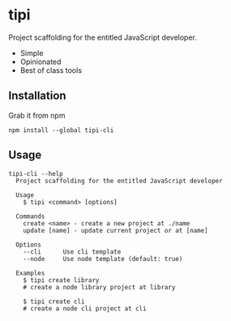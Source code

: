 # tipi

Project scaffolding for the entitled JavaScript developer.

*  Simple
*  Opinionated
*  Best of class tools


## Installation

Grab it from npm

```shell
npm install --global tipi-cli
```

## Usage

```
tipi-cli --help
  Project scaffolding for the entitled JavaScript developer

  Usage
    $ tipi <command> [options]

  Commands
    create <name> - create a new project at ./name
    update [name] - update current project or at [name]

  Options
    --cli      Use cli template
    --node     Use node template (default: true)

  Examples
    $ tipi create library
    # create a node library project at library

    $ tipi create cli
    # create a node cli project at cli
```
